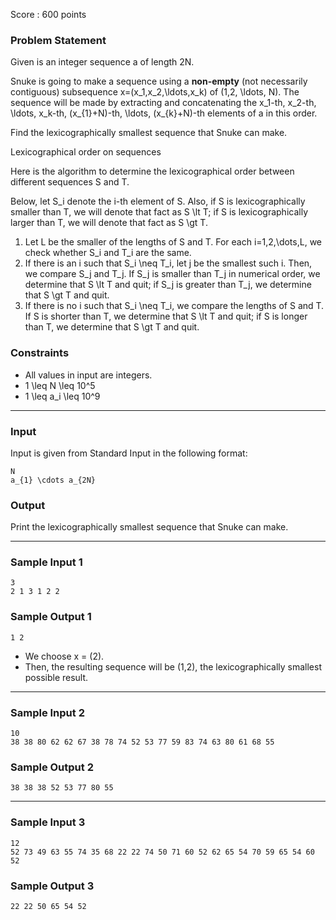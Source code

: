Score : 600 points

### Problem Statement

Given is an integer sequence a of length 2N.

Snuke is going to make a sequence using a **non-empty** (not necessarily contiguous) subsequence x=(x\_1,x\_2,\ldots,x\_k) of (1,2, \ldots, N).
The sequence will be made by extracting and concatenating the x\_1-th, x\_2-th, \ldots, x\_k-th, (x\_{1}+N)-th, \ldots, (x\_{k}+N)-th elements of a in this order.

Find the lexicographically smallest sequence that Snuke can make.

Lexicographical order on sequences

Here is the algorithm to determine the lexicographical order between different sequences S and T.

Below, let S\_i denote the i-th element of S. Also, if S is lexicographically smaller than T, we will denote that fact as S \lt T; if S is lexicographically larger than T, we will denote that fact as S \gt T.

1. Let L be the smaller of the lengths of S and T. For each i=1,2,\dots,L, we check whether S\_i and T\_i are the same.
2. If there is an i such that S\_i \neq T\_i, let j be the smallest such i. Then, we compare S\_j and T\_j. If S\_j is smaller than T\_j in numerical order, we determine that S \lt T and quit; if S\_j is greater than T\_j, we determine that S \gt T and quit.
3. If there is no i such that S\_i \neq T\_i, we compare the lengths of S and T. If S is shorter than T, we determine that S \lt T and quit; if S is longer than T, we determine that S \gt T and quit.

### Constraints

* All values in input are integers.
* 1 \leq N \leq 10^5
* 1 \leq a\_i \leq 10^9

---

### Input

Input is given from Standard Input in the following format:

```
N
a_{1} \cdots a_{2N}
```

### Output

Print the lexicographically smallest sequence that Snuke can make.

---

### Sample Input 1

```
3
2 1 3 1 2 2
```

### Sample Output 1

```
1 2
```

* We choose x = (2).
* Then, the resulting sequence will be (1,2), the lexicographically smallest possible result.

---

### Sample Input 2

```
10
38 38 80 62 62 67 38 78 74 52 53 77 59 83 74 63 80 61 68 55
```

### Sample Output 2

```
38 38 38 52 53 77 80 55
```

---

### Sample Input 3

```
12
52 73 49 63 55 74 35 68 22 22 74 50 71 60 52 62 65 54 70 59 65 54 60 52
```

### Sample Output 3

```
22 22 50 65 54 52
```